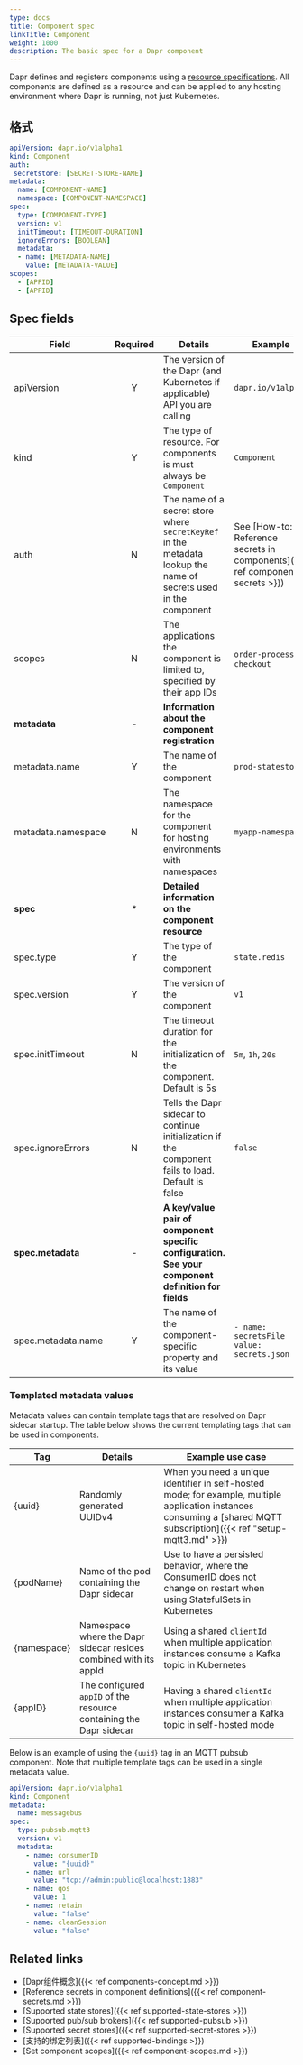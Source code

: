 ```yaml
---
type: docs
title: Component spec
linkTitle: Component
weight: 1000
description: The basic spec for a Dapr component
---
```


Dapr defines and registers components using a [resource specifications](https://kubernetes.io/docs/tasks/extend-kubernetes/custom-resources/custom-resource-definitions/). All components are defined as a resource and can be applied to any hosting environment where Dapr is running, not just Kubernetes.

## 格式

```yaml
apiVersion: dapr.io/v1alpha1
kind: Component
auth: 
 secretstore: [SECRET-STORE-NAME]
metadata:
  name: [COMPONENT-NAME]
  namespace: [COMPONENT-NAMESPACE]
spec:
  type: [COMPONENT-TYPE]
  version: v1
  initTimeout: [TIMEOUT-DURATION]
  ignoreErrors: [BOOLEAN]
  metadata:
  - name: [METADATA-NAME]
    value: [METADATA-VALUE]
scopes:
  - [APPID]
  - [APPID]
```

## Spec fields

| Field                                              | Required | Details                                                                                                            | Example                                                                                                                                                             |
| -------------------------------------------------- | :------: | ------------------------------------------------------------------------------------------------------------------ | ------------------------------------------------------------------------------------------------------------------------------------------------------------------- |
| apiVersion                                         |     Y    | The version of the Dapr (and Kubernetes if applicable) API you are calling                      | `dapr.io/v1alpha1`                                                                                                                                                  |
| kind                                               |     Y    | The type of resource. For components is must always be `Component`                                 | `Component`                                                                                                                                                         |
| auth                                               |     N    | The name of a secret store where `secretKeyRef` in the metadata lookup the name of secrets used in the component   | See [How-to: Reference secrets in components]({{< ref component-secrets >}}) |
| scopes                                             |     N    | The applications the component is limited to, specified by their app IDs                                           | `order-processor`, `checkout`                                                                                                                                       |
| **metadata**                                       |     -    | **Information about the component registration**                                                                   |                                                                                                                                                                     |
| metadata.name                      |     Y    | The name of the component                                                                                          | `prod-statestore`                                                                                                                                                   |
| metadata.namespace                 |     N    | The namespace for the component for hosting environments with namespaces                                           | `myapp-namespace`                                                                                                                                                   |
| **spec**                                           |     *    | **Detailed information on the component resource**                                                                 |                                                                                                                                                                     |
| spec.type                          |     Y    | The type of the component                                                                                          | `state.redis`                                                                                                                                                       |
| spec.version                       |     Y    | The version of the component                                                                                       | `v1`                                                                                                                                                                |
| spec.initTimeout                   |     N    | The timeout duration for the initialization of the component. Default is 5s                        | `5m`, `1h`, `20s`                                                                                                                                                   |
| spec.ignoreErrors                  |     N    | Tells the Dapr sidecar to continue initialization if the component fails to load. Default is false | `false`                                                                                                                                                             |
| **spec.metadata**                  |     -    | **A key/value pair of component specific configuration. See your component definition for fields** |                                                                                                                                                                     |
| spec.metadata.name |     Y    | The name of the component-specific property and its value                                                          | `- name: secretsFile` <br>   `value: secrets.json`                                                                                                                  |

### Templated metadata values

Metadata values can contain template tags that are resolved on Dapr sidecar startup. The table below shows the current templating tags that can be used in components.

| Tag         | Details                                                            | Example use case                                                                                                                                                                                                                                               |
| ----------- | ------------------------------------------------------------------ | -------------------------------------------------------------------------------------------------------------------------------------------------------------------------------------------------------------------------------------------------------------- |
| {uuid}      | Randomly generated UUIDv4                                          | When you need a unique identifier in self-hosted mode; for example, multiple application instances consuming a [shared MQTT subscription]({{< ref "setup-mqtt3.md" >}}) |
| {podName}   | Name of the pod containing the Dapr sidecar                        | Use to have a persisted behavior, where the ConsumerID does not change on restart when using StatefulSets in Kubernetes                                                                                                                                        |
| {namespace} | Namespace where the Dapr sidecar resides combined with its appId   | Using a shared `clientId` when multiple application instances consume a Kafka topic in Kubernetes                                                                                                                                                              |
| {appID}     | The configured `appID` of the resource containing the Dapr sidecar | Having a shared `clientId` when multiple application instances consumer a Kafka topic in self-hosted mode                                                                                                                                                      |

Below is an example of using the `{uuid}` tag in an MQTT pubsub component. Note that multiple template tags can be used in a single metadata value.

```yaml
apiVersion: dapr.io/v1alpha1
kind: Component
metadata:
  name: messagebus
spec:
  type: pubsub.mqtt3
  version: v1
  metadata:
    - name: consumerID
      value: "{uuid}"
    - name: url
      value: "tcp://admin:public@localhost:1883"
    - name: qos
      value: 1
    - name: retain
      value: "false"
    - name: cleanSession
      value: "false"
```

## Related links

- [Dapr组件概念]({{< ref components-concept.md >}})
- [Reference secrets in component definitions]({{< ref component-secrets.md >}})
- [Supported state stores]({{< ref supported-state-stores >}})
- [Supported pub/sub brokers]({{< ref supported-pubsub >}})
- [Supported secret stores]({{< ref supported-secret-stores >}})
- [支持的绑定列表]({{< ref supported-bindings >}})
- [Set component scopes]({{< ref component-scopes.md >}})
